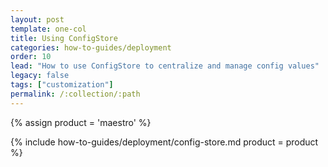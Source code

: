 ```yaml
---
layout: post
template: one-col
title: Using ConfigStore
categories: how-to-guides/deployment
order: 10
lead: "How to use ConfigStore to centralize and manage config values"
legacy: false
tags: ["customization"]
permalink: /:collection/:path
---
```


{% assign product = 'maestro' %}

{% include how-to-guides/deployment/config-store.md product = product %}
